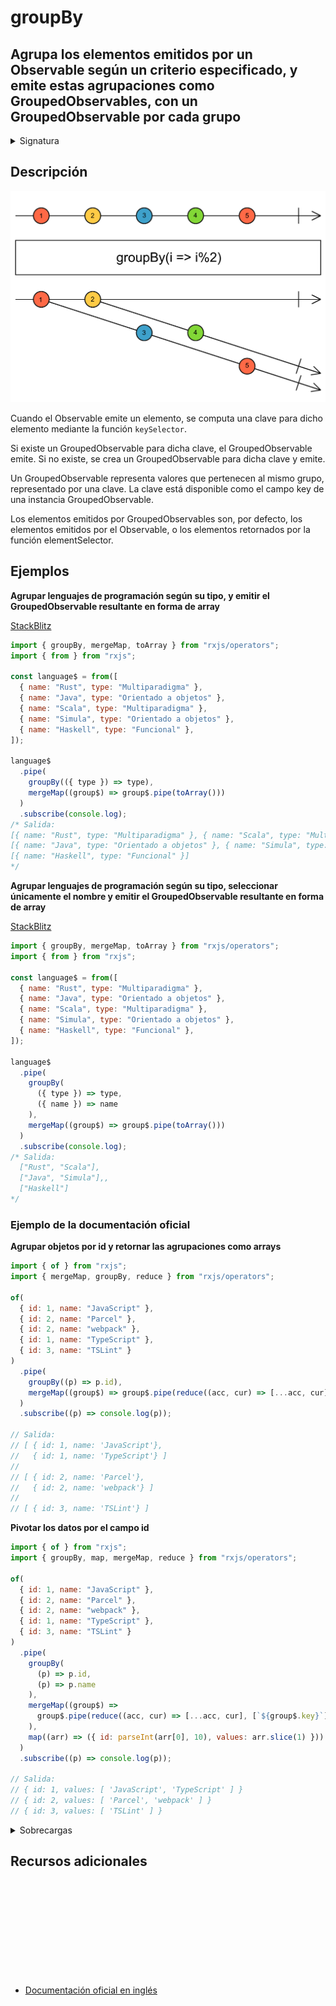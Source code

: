 # groupBy

<h2 class="subtitle">Agrupa los elementos emitidos por un Observable según un criterio especificado, y emite estas agrupaciones como GroupedObservables, con un GroupedObservable por cada grupo </h2>

<details>
<summary>Signatura</summary>

### Firma

`groupBy<T, K, R>(keySelector: (value: T) => K, elementSelector?: void | ((value: T) => R), durationSelector?: (grouped: GroupedObservable<K, R>) => Observable<any>, subjectSelector?: () => Subject<R>): OperatorFunction<T, GroupedObservable<K, R>>`

### Parámetros

<table>
<tr><td>keySelector</td><td>Una función que extrae la clave de cada elemento.</td></tr>
<tr><td>elementSelector</td><td>Opcional. El valor por defecto es <code>undefined</code>.
Una función que extrae el elemento a retornar de cada elemento emitido.</td></tr>
<tr><td>durationSelector</td><td>Opcional. El valor por defecto es <code>undefined</code>.
Una función que retorna un Observable que determina durante cuánto tiempo debe existir cada grupo.</td></tr>
<tr><td>subjectSelector</td><td>Opcional. El valor por defecto es <code>undefined</code>.
Tipo: <code>() => Subject</code>.</td></tr>
</table>

### Retorna

`OperatorFunction<T, GroupedObservable<K, R>>`: Un Observable que emite `GroupedObservables`, cada uno de los cuales pertenece a un único valor clave. Cada grupo emite los elementos del Observable que comparten el mismo valor clave.

</details>

## Descripción

<img src="assets/images/marble-diagrams/transformation/groupBy.png" alt="Diagrama de canicas del operador groupBy">

Cuando el Observable emite un elemento, se computa una clave para dicho elemento mediante la función `keySelector`.

Si existe un GroupedObservable para dicha clave, el GroupedObservable emite. Si no existe, se crea un GroupedObservable para dicha clave y emite.

Un GroupedObservable representa valores que pertenecen al mismo grupo, representado por una clave. La clave está disponible como el campo key de una instancia GroupedObservable.

Los elementos emitidos por GroupedObservables son, por defecto, los elementos emitidos por el Observable, o los elementos retornados por la función elementSelector.

## Ejemplos

**Agrupar lenguajes de programación según su tipo, y emitir el GroupedObservable resultante en forma de array**

<a target="_blank" href="https://stackblitz.com/edit/rxjs-groupby-1?file=index.ts">StackBlitz</a>

```javascript
import { groupBy, mergeMap, toArray } from "rxjs/operators";
import { from } from "rxjs";

const language$ = from([
  { name: "Rust", type: "Multiparadigma" },
  { name: "Java", type: "Orientado a objetos" },
  { name: "Scala", type: "Multiparadigma" },
  { name: "Simula", type: "Orientado a objetos" },
  { name: "Haskell", type: "Funcional" },
]);

language$
  .pipe(
    groupBy(({ type }) => type),
    mergeMap((group$) => group$.pipe(toArray()))
  )
  .subscribe(console.log);
/* Salida: 
[{ name: "Rust", type: "Multiparadigma" }, { name: "Scala", type: "Multiparadigma" }],
[{ name: "Java", type: "Orientado a objetos" }, { name: "Simula", type: "Orientado a objetos" }],
[{ name: "Haskell", type: "Funcional" }]
*/
```

**Agrupar lenguajes de programación según su tipo, seleccionar únicamente el nombre y emitir el GroupedObservable resultante en forma de array**

<a target="_blank" href="https://stackblitz.com/edit/rxjs-groupby-2?file=index.ts">StackBlitz</a>

```javascript
import { groupBy, mergeMap, toArray } from "rxjs/operators";
import { from } from "rxjs";

const language$ = from([
  { name: "Rust", type: "Multiparadigma" },
  { name: "Java", type: "Orientado a objetos" },
  { name: "Scala", type: "Multiparadigma" },
  { name: "Simula", type: "Orientado a objetos" },
  { name: "Haskell", type: "Funcional" },
]);

language$
  .pipe(
    groupBy(
      ({ type }) => type,
      ({ name }) => name
    ),
    mergeMap((group$) => group$.pipe(toArray()))
  )
  .subscribe(console.log);
/* Salida:
  ["Rust", "Scala"],
  ["Java", "Simula"],,
  ["Haskell"]
*/
```

### Ejemplo de la documentación oficial

**Agrupar objetos por id y retornar las agrupaciones como arrays**

```javascript
import { of } from "rxjs";
import { mergeMap, groupBy, reduce } from "rxjs/operators";

of(
  { id: 1, name: "JavaScript" },
  { id: 2, name: "Parcel" },
  { id: 2, name: "webpack" },
  { id: 1, name: "TypeScript" },
  { id: 3, name: "TSLint" }
)
  .pipe(
    groupBy((p) => p.id),
    mergeMap((group$) => group$.pipe(reduce((acc, cur) => [...acc, cur], [])))
  )
  .subscribe((p) => console.log(p));

// Salida:
// [ { id: 1, name: 'JavaScript'},
//   { id: 1, name: 'TypeScript'} ]
//
// [ { id: 2, name: 'Parcel'},
//   { id: 2, name: 'webpack'} ]
//
// [ { id: 3, name: 'TSLint'} ]
```

**Pivotar los datos por el campo id**

```javascript
import { of } from "rxjs";
import { groupBy, map, mergeMap, reduce } from "rxjs/operators";

of(
  { id: 1, name: "JavaScript" },
  { id: 2, name: "Parcel" },
  { id: 2, name: "webpack" },
  { id: 1, name: "TypeScript" },
  { id: 3, name: "TSLint" }
)
  .pipe(
    groupBy(
      (p) => p.id,
      (p) => p.name
    ),
    mergeMap((group$) =>
      group$.pipe(reduce((acc, cur) => [...acc, cur], [`${group$.key}`]))
    ),
    map((arr) => ({ id: parseInt(arr[0], 10), values: arr.slice(1) }))
  )
  .subscribe((p) => console.log(p));

// Salida:
// { id: 1, values: [ 'JavaScript', 'TypeScript' ] }
// { id: 2, values: [ 'Parcel', 'webpack' ] }
// { id: 3, values: [ 'TSLint' ] }
```

<details>
<summary>Sobrecargas</summary>
<div class="overload-container">

<div class="overload-section">

### Firma

`groupBy(keySelector: (value: T) => K): OperatorFunction<T, GroupedObservable<K, T>>`

### Parámetros

<table>
<tr><td>keySelector</td><td>Tipo: <code>(value: T) => K</code>.</td></tr>
</table>

### Retorna

`OperatorFunction<T, GroupedObservable<K, T>>`

</div>

<div class="overload-section">

### Firma

`groupBy(keySelector: (value: T) => K, elementSelector: void, durationSelector: (grouped: GroupedObservable<K, T>) => Observable<any>): OperatorFunction<T, GroupedObservable<K, T>>`

### Parámetros

<table>
<tr><td>keySelector</td><td>Tipo: <code>(value: T) => K</code>.</td></tr>
<tr><td>elementSelector</td><td>Tipo: <code>void</code>.</td></tr>
<tr><td>durationSelector</td><td>Tipo: <code>(grouped: GroupedObservable) => Observable</code>.</td></tr>
</table>

### Retorna

`OperatorFunction<T, GroupedObservable<K, T>>`

</div>

<div class="overload-section">

### Firma

`groupBy(keySelector: (value: T) => K, elementSelector?: (value: T) => R, durationSelector?: (grouped: GroupedObservable<K, R>) => Observable<any>): OperatorFunction<T, GroupedObservable<K, R>>`

### Parámetros

<table>
<tr><td>keySelector</td><td>Tipo: <code>(value: T) => K</code>.</td></tr>
<tr><td>elementSelector</td><td>Opcional. El valor por defecto es <code>undefined</code>.
Tipo: <code>(value: T) => R</code>.</td></tr>
<tr><td>durationSelector</td><td>Opcional. El valor por defecto es <code>undefined</code>.
Tipo: <code>(grouped: GroupedObservable) => Observable</code>.</td></tr>
</table>

### Retorna

`OperatorFunction<T, GroupedObservable<K, R>>`

</div>

<div class="overload-section">

### Firma

`groupBy(keySelector: (value: T) => K, elementSelector?: (value: T) => R, durationSelector?: (grouped: GroupedObservable<K, R>) => Observable<any>, subjectSelector?: () => Subject<R>): OperatorFunction<T, GroupedObservable<K, R>>`

### Parámetros

<table>
<tr><td>keySelector</td><td>Tipo: <code>(value: T) => K</code>.</td></tr>
<tr><td>elementSelector</td><td>Opcional. El valor por defecto es <code>undefined</code>.
Tipo: <code>(value: T) => R</code>.</td></tr>
<tr><td>durationSelector</td><td>Opcional. El valor por defecto es <code>undefined</code>.
Tipo: <code>(grouped: GroupedObservable) => Observable</code>.</td></tr>
<tr><td>subjectSelector</td><td>Opcional. El valor por defecto es <code>undefined</code>.
Tipo: <code>() => Subject</code>.</td></tr>
</table>

### Retorna

`OperatorFunction<T, GroupedObservable<K, R>>`

</div>

</div>
</details>

<div class="page-footer">

## Recursos adicionales

<a target="_blank" href="https://github.com/ReactiveX/rxjs/blob/master/src/internal/operators/groupBy.ts">
<svg>
  <use xlink:href="/assets/icons/source.svg#source-code"></use>
</svg>
</a>
</div>

- <a target="_blank" href="https://rxjs.dev/api/operators/groupBy">Documentación oficial en inglés</a>
